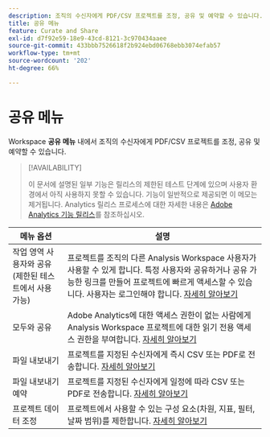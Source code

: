 ```yaml
---
description: 조직의 수신자에게 PDF/CSV 프로젝트를 조정, 공유 및 예약할 수 있습니다.
title: 공유 메뉴
feature: Curate and Share
exl-id: d7f92e59-18e9-43cd-8121-3c970434aaee
source-git-commit: 433bbb7526618f2b924ebd06768ebb3074efab57
workflow-type: tm+mt
source-wordcount: '202'
ht-degree: 66%

---
```


# 공유 메뉴

Workspace **공유 메뉴** 내에서 조직의 수신자에게 PDF/CSV 프로젝트를 조정, 공유 및 예약할 수 있습니다.

>[!AVAILABILITY]
>
>이 문서에 설명된 일부 기능은 릴리스의 제한된 테스트 단계에 있으며 사용자 환경에서 아직 사용하지 못할 수 있습니다. 기능이 일반적으로 제공되면 이 메모는 제거됩니다. Analytics 릴리스 프로세스에 대한 자세한 내용은 [Adobe Analytics 기능 릴리스](/help/release-notes/releases.md)를 참조하십시오.

| 메뉴 옵션 | 설명 |
|---|---|
| 작업 영역 사용자와 공유(제한된 테스트에서 사용 가능) | 프로젝트를 조직의 다른 Analysis Workspace 사용자가 사용할 수 있게 합니다. 특정 사용자와 공유하거나 공유 가능한 링크를 만들어 프로젝트에 빠르게 액세스할 수 있습니다. 사용자는 로그인해야 합니다. [자세히 알아보기](/help/analysis-workspace/curate-share/share-projects.md) |
| 모두와 공유 | Adobe Analytics에 대한 액세스 권한이 없는 사람에게 Analysis Workspace 프로젝트에 대한 읽기 전용 액세스 권한을 부여합니다. [자세히 알아보기](/help/analysis-workspace/curate-share/share-projects.md) |
| 파일 내보내기 | 프로젝트를 지정된 수신자에게 즉시 CSV 또는 PDF로 전송합니다. [자세히 알아보기](/help/analysis-workspace/curate-share/t-schedule-report.md) |
| 파일 내보내기 예약 | 프로젝트를 지정된 수신자에게 일정에 따라 CSV 또는 PDF로 전송합니다. [자세히 알아보기](/help/analysis-workspace/curate-share/t-schedule-report.md) |
| 프로젝트 데이터 조정 | 프로젝트에서 사용할 수 있는 구성 요소(차원, 지표, 필터, 날짜 범위)를 제한합니다. [자세히 알아보기](/help/analysis-workspace/curate-share/curate.md) |
